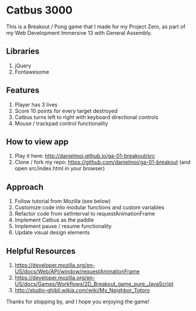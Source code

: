 # Catbus 3000

This is a Breakout / Pong game that I made for my Project Zero, as part of my Web Development Immersive 13 with General Assembly.

## Libraries
1. jQuery
2. Fontawesome

## Features
1. Player has 3 lives
2. Score 10 points for every target destroyed
3. Catbus turns left to right with keyboard directional controls
4. Mouse / trackpad control functionality

## How to view app
1. Play it here: http://danielmoi.github.io/ga-01-breakout/src
2. Clone / fork my repo: https://github.com/danielmoi/ga-01-breakout (and open src/index.html in your browser)

## Approach
1. Follow tutorial from Mozilla (see below)
2. Customize code into modular functions and custom variables
1. Refactor code from setInterval to requestAnimationFrame
3. Implement Catbus as the paddle
1. Implement pause / resume functionality
1. Update visual design elements


## Helpful Resources
1. https://developer.mozilla.org/en-US/docs/Web/API/window/requestAnimationFrame
2. https://developer.mozilla.org/en-US/docs/Games/Workflows/2D_Breakout_game_pure_JavaScript
3. http://studio-ghibli.wikia.com/wiki/My_Neighbor_Totoro

Thanks for stopping by, and I hope you enjoying the game!

